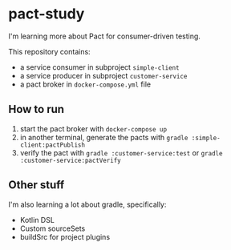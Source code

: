 # pact-study

I'm learning more about Pact for consumer-driven testing.

This repository contains:

* a service consumer in subproject `simple-client`
* a service producer in subproject `customer-service`
* a pact broker in `docker-compose.yml` file

## How to run

1. start the pact broker with `docker-compose up`
2. in another terminal, generate the pacts with `gradle :simple-client:pactPublish`
3. verify the pact with `gradle :customer-service:test` or `gradle :customer-service:pactVerify`

## Other stuff

I'm also learning a lot about gradle, specifically:

- Kotlin DSL
- Custom sourceSets
- buildSrc for project plugins